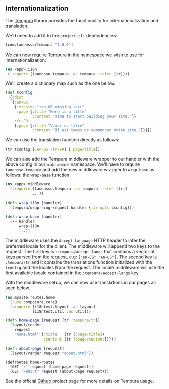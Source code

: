 ## Internationalization

The [Tempura](https://github.com/ptaoussanis/tempura) library provides
the functionality for internationalization and translation.

We'd need to add it to the `project.clj` dependencies:

```clojure
[com.taoensso/tempura "1.0.0"]
```

We can now require Tempura in the namespace we wish to use for internationalization:
```clojure
(ns <app>.i18n
 (:require [taoensso.tempura :as tempura :refer [tr]]))
```

We'll create a dictionary map such as the one below.

```clojure
(def tconfig
  {:dict
   {:en-US
    {:missing ":en-GB missing text"
     :page {:title "Here is a title"
            :content "Time to start building your site."}}
    :fr-FR
    {:page {:title "Voici un titre"
            :content "Il est temps de commencer votre site."}}}})
```

We can use the translation function directly as follows:

```clojure 
(tr tconfig [:en-US :fr-FR] [:page/title])
 ```

We can also add the Tempura middleware wrapper to our handler with the above config in our `middleware` namespace.
We'll have to require `taoensso.tempura` and add the new middleware wrapper to `wrap-base` as follows:
the `wrap-base` function.

```clojure
(ns <app>.middleware
  (:require [taoensso.tempura :as tempura :refer [tr]]
            ...))

(defn wrap-i18n [handler]
  (tempura/wrap-ring-request handler {:tr-opts tconfig}))
  
(defn wrap-base [handler]
  (-> handler
      wrap-i18n
      ...))
```

The middleware uses the `Accept-Language` HTTP header to infer the preferred locale for the client.
The middleware will append two keys to the request. The first key is `:tempura/accept-langs` that contains
a vector of keys parsed from the request, e.g: `["en-ES" "en-US"]`. The second key is `:tempura/tr` and it
contains the translations function initialized with the `tconfig` and the locales from the request.
The locale middleware will use the first available locale contained in the `:tempura/accept-langs` key.

With the middleware setup, we can now use translations in our pages as seen below.

```clojure
(ns mysite.routes.home
  (:use compojure.core)
  (:require [i18ntest.layout :as layout]
            [i18ntest.util :as util]))

(defn home-page [request {tr :tempura/tr}]
  (layout/render
    request
    "home.html" {:title   (tr [:page/title])
                 :content (tr [:page/content])}))

(defn about-page [request]
  (layout/render request "about.html"))

(defroutes home-routes
  (GET "/" request (home-page request))
  (GET "/about" request (about-page request)))
```

See the official [Github](https://github.com/ptaoussanis/tempura) project page for more details on Tempura usage.
